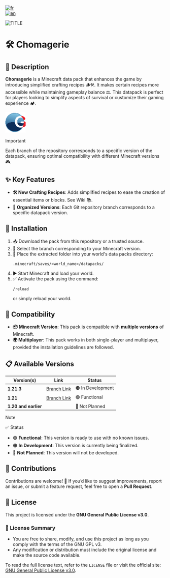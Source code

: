 [![fr](https://img.shields.io/badge/lang-fr-blue.svg)](https://github.com/mal0andre/chomagerie/blob/main/README.md)  
[![en](https://img.shields.io/badge/lang-en-blue.svg)](https://github.com/mal0andre/chomagerie/blob/main/README-en.md)  

![TITLE](https://golriver.fr/assets/img/chomagerie_title.png)  

# 🛠️ Chomagerie  

## 📖 Description  

**Chomagerie** is a Minecraft data pack that enhances the game by introducing simplified crafting recipes 🪵⚒️. It makes certain recipes more accessible while maintaining gameplay balance ⚖️. This datapack is perfect for players looking to simplify aspects of survival or customize their gaming experience 🏕️.  

![Pack Icon](https://github.com/mal0andre/chomagerie/blob/1.21/pack.png?raw=true)  

> [!IMPORTANT]  
> Each branch of the repository corresponds to a specific version of the datapack, ensuring optimal compatibility with different Minecraft versions 🎮.  

## ✨ Key Features  

- **🛠️ New Crafting Recipes**: Adds simplified recipes to ease the creation of essential items or blocks. See Wiki 📚.  
- **🌿 Organized Versions**: Each Git repository branch corresponds to a specific datapack version.  

## 🚀 Installation  

1. 📥 Download the pack from this repository or a trusted source.  
2. 🔄 Select the branch corresponding to your Minecraft version.  
3. 📂 Place the extracted folder into your world's data packs directory:  
   ```
   .minecraft/saves/<world_name>/datapacks/  
   ```  
4. ▶️ Start Minecraft and load your world.  
5. ✅ Activate the pack using the command:  
   ```  
   /reload  
   ```  
   or simply reload your world.  

## 🧩 Compatibility  

- **📦 Minecraft Version**: This pack is compatible with **multiple versions** of Minecraft.  
- **🌍 Multiplayer**: This pack works in both single-player and multiplayer, provided the installation guidelines are followed.  

## 📋 Available Versions  

| Version(s)        | Link                                                                                   | Status            |
|----------------|----------------------------------------------------------------------------------------|-------------------|
| **1.21.3**       | [Branch Link](https://github.com/mal0andre/chomagerie/tree/1.21.3)                  | 🟠 In Development  |
| **1.21**       | [Branch Link](https://github.com/mal0andre/chomagerie/tree/1.21)                  | 🟢 Functional      |
| **1.20 and earlier** |                                                                                      | 🔴 Not Planned     |

> [!NOTE]  
> ✅ Status  
> - 🟢 **Functional**: This version is ready to use with no known issues.  
> - 🟠 **In Development**: This version is currently being finalized.  
> - 🔴 **Not Planned**: This version will not be developed.  

## 🤝 Contributions  

Contributions are welcome! 🎉 If you’d like to suggest improvements, report an issue, or submit a feature request, feel free to open a **Pull Request**.  

## 📜 License  

This project is licensed under the **GNU General Public License v3.0**.  

### 🔎 License Summary  

- You are free to share, modify, and use this project as long as you comply with the terms of the GNU GPL v3.  
- Any modification or distribution must include the original license and make the source code available.  

To read the full license text, refer to the `LICENSE` file or visit the official site: [GNU General Public License v3.0](https://www.gnu.org/licenses/gpl-3.0.en.html).  
